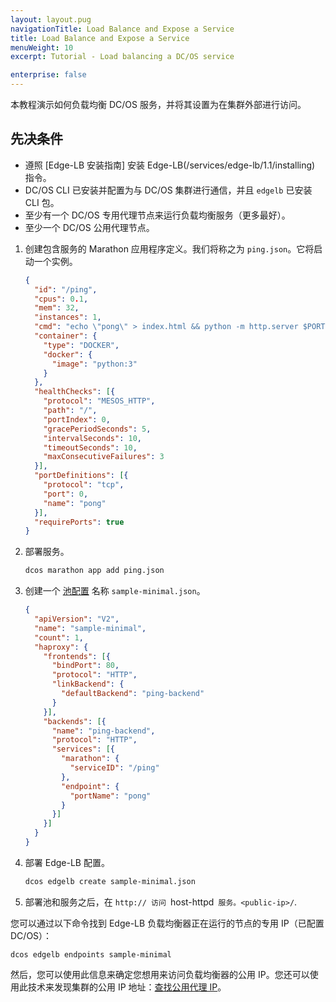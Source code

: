 ```yaml
---
layout: layout.pug
navigationTitle: Load Balance and Expose a Service
title: Load Balance and Expose a Service
menuWeight: 10
excerpt: Tutorial - Load balancing a DC/OS service

enterprise: false
---
```


本教程演示如何负载均衡 DC/OS 服务，并将其设置为在集群外部进行访问。

## 先决条件

* 遵照 [Edge-LB 安装指南] 安装 Edge-LB(/services/edge-lb/1.1/installing) 指令。
* DC/OS CLI 已安装并配置为与 DC/OS 集群进行通信，并且 `edgelb` 已安装 CLI 包。
* 至少有一个 DC/OS 专用代理节点来运行负载均衡服务（更多最好）。
* 至少一个 DC/OS 公用代理节点。

1. 创建包含服务的 Marathon 应用程序定义。我们将称之为 `ping.json`。它将启动一个实例。

   ```json
   {
     "id": "/ping",
     "cpus": 0.1,
     "mem": 32,
     "instances": 1,
     "cmd": "echo \"pong\" > index.html && python -m http.server $PORT0",
     "container": {
       "type": "DOCKER",
       "docker": {
         "image": "python:3"
       }
     },
     "healthChecks": [{
       "protocol": "MESOS_HTTP",
       "path": "/",
       "portIndex": 0,
       "gracePeriodSeconds": 5,
       "intervalSeconds": 10,
       "timeoutSeconds": 10,
       "maxConsecutiveFailures": 3
     }],
     "portDefinitions": [{
       "protocol": "tcp",
       "port": 0,
       "name": "pong"
     }],
     "requirePorts": true
   }
   ```

1. 部署服务。

   ```bash
   dcos marathon app add ping.json
   ```

1. 创建一个 [池配置](/services/edge-lb/1.1/pool-configuration) 名称 `sample-minimal.json`。

   ```json
   {
     "apiVersion": "V2",
     "name": "sample-minimal",
     "count": 1,
     "haproxy": {
       "frontends": [{
         "bindPort": 80,
         "protocol": "HTTP",
         "linkBackend": {
           "defaultBackend": "ping-backend"
         }
       }],
       "backends": [{
         "name": "ping-backend",
         "protocol": "HTTP",
         "services": [{
           "marathon": {
             "serviceID": "/ping"
           },
           "endpoint": {
             "portName": "pong"
           }
         }]
       }]
     }
   }
   ```

1. 部署 Edge-LB 配置。

   ```bash
   dcos edgelb create sample-minimal.json
   ```

1. 部署池和服务之后，在 `http:// 访问 `host-httpd` 服务。<public-ip>/`.

 您可以通过以下命令找到 Edge-LB 负载均衡器正在运行的节点的专用 IP（已配置 DC/OS）：

   ```
   dcos edgelb endpoints sample-minimal
   ```

 然后，您可以使用此信息来确定您想用来访问负载均衡器的公用 IP。您还可以使用此技术来发现集群的公用 IP 地址：[查找公用代理 IP](https://docs.mesosphere.com/1.10/administering-clusters/locate-public-agent/)。
